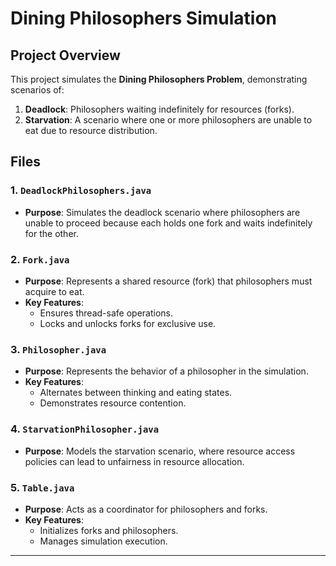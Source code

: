# Dining Philosophers Simulation

## Project Overview
This project simulates the **Dining Philosophers Problem**, demonstrating scenarios of:
1. **Deadlock**: Philosophers waiting indefinitely for resources (forks).
2. **Starvation**: A scenario where one or more philosophers are unable to eat due to resource distribution.

## Files
### 1. `DeadlockPhilosophers.java`
- **Purpose**: Simulates the deadlock scenario where philosophers are unable to proceed because each holds one fork and waits indefinitely for the other.

### 2. `Fork.java`
- **Purpose**: Represents a shared resource (fork) that philosophers must acquire to eat.
- **Key Features**:
  - Ensures thread-safe operations.
  - Locks and unlocks forks for exclusive use.

### 3. `Philosopher.java`
- **Purpose**: Represents the behavior of a philosopher in the simulation.
- **Key Features**:
  - Alternates between thinking and eating states.
  - Demonstrates resource contention.

### 4. `StarvationPhilosopher.java`
- **Purpose**: Models the starvation scenario, where resource access policies can lead to unfairness in resource allocation.

### 5. `Table.java`
- **Purpose**: Acts as a coordinator for philosophers and forks.
- **Key Features**:
  - Initializes forks and philosophers.
  - Manages simulation execution.

---
